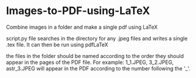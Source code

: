 # Images-to-PDF-using-LaTeX
Combine images in a folder and make a single pdf using LaTeX

script.py file searches in the directory for any .jpeg files and writes a single .tex file. It can then be run using pdfLaTeX


the files in the folder should be named according to the order they should appear in the pages of the PDF file. For example: 1_1.JPEG, 3_2.JPEG, astr_3.JPEG will appear in the PDF according to the number following the '_'.
